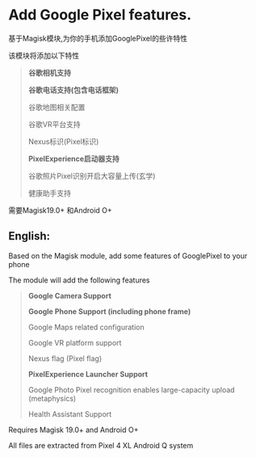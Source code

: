 # Add Google Pixel features.

基于Magisk模块,为你的手机添加GooglePixel的些许特性

该模块将添加以下特性

> **谷歌相机支持**
>
> **谷歌电话支持(包含电话框架)**
>
> 谷歌地图相关配置
>
> 谷歌VR平台支持
>
> Nexus标识(Pixel标识)
>
> **PixelExperience启动器支持**
>
> 谷歌照片Pixel识别开启大容量上传(玄学)
>
> 健康助手支持

需要Magisk19.0+ 和Android O+

## **English:**

Based on the Magisk module, add some features of GooglePixel to your phone

The module will add the following features

> **Google Camera Support**
>
> **Google Phone Support (including phone frame)**
>
> Google Maps related configuration
>
> Google VR platform support
>
> Nexus flag (Pixel flag)
>
> **PixelExperience Launcher Support**
>
> Google Photo Pixel recognition enables large-capacity upload (metaphysics)
>
> Health Assistant Support

Requires Magisk 19.0+ and Android O+



All files are extracted from Pixel 4 XL Android Q system